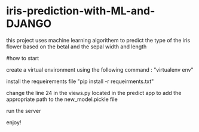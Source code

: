 # iris-prediction-with-ML-and-DJANGO

this project uses machine learning algorithem to predict the type of the iris flower based on the betal and the sepal width and length

#how to start

create a virtual environment using the following command : "virtualenv env"

install the requeirements file "pip install -r requeirments.txt" 

change the line 24 in the views.py located in the predict app to add the appropriate path to the new_model.pickle file

run the server

enjoy!

